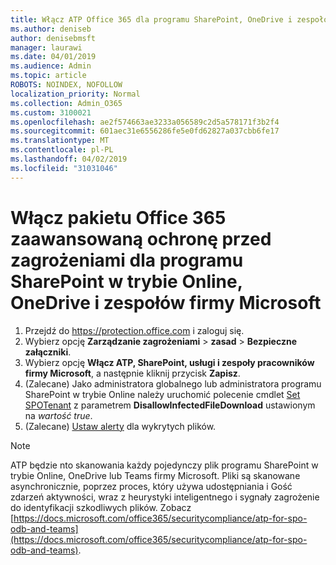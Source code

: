 ```yaml
---
title: Włącz ATP Office 365 dla programu SharePoint, OneDrive i zespołów firmy Microsoft
ms.author: deniseb
author: denisebmsft
manager: laurawi
ms.date: 04/01/2019
ms.audience: Admin
ms.topic: article
ROBOTS: NOINDEX, NOFOLLOW
localization_priority: Normal
ms.collection: Admin_O365
ms.custom: 3100021
ms.openlocfilehash: ae2f574663ae3233a056589c2d5a578171f3b2f4
ms.sourcegitcommit: 601aec31e6556286fe5e0fd62827a037cbb6fe17
ms.translationtype: MT
ms.contentlocale: pl-PL
ms.lasthandoff: 04/02/2019
ms.locfileid: "31031046"
---
```

# <a name="enable-office-365-advanced-threat-protection-for-sharepoint-online-onedrive-and-microsoft-teams"></a>Włącz pakietu Office 365 zaawansowaną ochronę przed zagrożeniami dla programu SharePoint w trybie Online, OneDrive i zespołów firmy Microsoft

1. Przejdź do https://protection.office.com i zaloguj się.
2. Wybierz opcję **Zarządzanie zagrożeniami** > **zasad** > **Bezpieczne załączniki**.
3. Wybierz opcję **Włącz ATP, SharePoint, usługi i zespoły pracowników firmy Microsoft**, a następnie kliknij przycisk **Zapisz**.
4. (Zalecane) Jako administratora globalnego lub administratora programu SharePoint w trybie Online należy uruchomić polecenie cmdlet [Set SPOTenant](https://docs.microsoft.com/powershell/module/sharepoint-online/Set-SPOTenant?view=sharepoint-ps) z parametrem **DisallowInfectedFileDownload** ustawionym na *wartość true*.
5. (Zalecane) [Ustaw alerty](https://docs.microsoft.com/office365/securitycompliance/turn-on-atp-for-spo-odb-and-teams#set-up-alerts-for-detected-files) dla wykrytych plików.

> [!NOTE]
> ATP będzie nto skanowania każdy pojedynczy plik programu SharePoint w trybie Online, OneDrive lub Teams firmy Microsoft. Pliki są skanowane asynchronicznie, poprzez proces, który używa udostępniania i Gość zdarzeń aktywności, wraz z heurystyki inteligentnego i sygnały zagrożenie do identyfikacji szkodliwych plików. Zobacz [https://docs.microsoft.com/office365/securitycompliance/atp-for-spo-odb-and-teams](https://docs.microsoft.com/office365/securitycompliance/atp-for-spo-odb-and-teams).